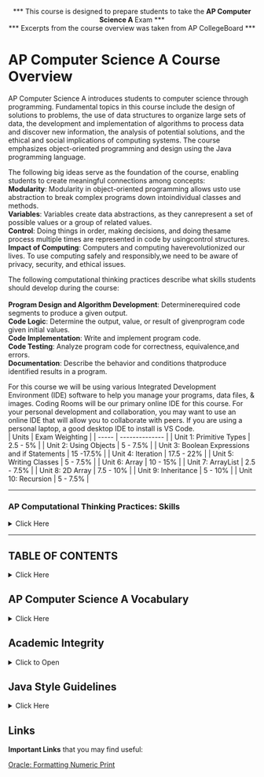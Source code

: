 <p align="center">*** This course is designed to prepare students to take the <b>AP Computer Science A </b>Exam *** </br>
*** Excerpts from the course overview was taken from AP CollegeBoard ***</p>

# AP Computer Science A Course Overview 

AP Computer Science A introduces students to computer science through programming. Fundamental topics in this course include the design of solutions to problems, the use of data structures to organize large sets of data, the development and implementation of algorithms to process data and discover new information, the analysis of potential solutions, and the ethical and social implications of computing systems. The course emphasizes object-oriented programming and design using the Java programming language.

The following big ideas serve as the foundation of the course, enabling students to create meaningful connections among concepts:</br>
<b>Modularity</b>: Modularity in object-oriented programming allows usto use abstraction to break complex programs down intoindividual classes and methods.</br>
<b>Variables</b>: Variables create data abstractions, as they canrepresent a set of possible values or a group of related values.</br>
<b>Control</b>: Doing things in order, making decisions, and doing thesame process multiple times are represented in code by usingcontrol structures.</br>
<b>Impact of Computing</b>: Computers and computing haverevolutionized our lives. To use computing safely and responsibly,we need to be aware of privacy, security, and ethical issues.</br>

The following computational thinking practices describe what skills students should develop during the course:</br></br>
<b>Program Design and Algorithm Development</b>: Determinerequired code segments to produce a given output.</br>
<b>Code Logic</b>: Determine the output, value, or result of givenprogram code given initial values.</br>
<b>Code Implementation</b>: Write and implement program code.</br>
<b>Code Testing</b>: Analyze program code for correctness, equivalence,and errors.</br>
<b>Documentation</b>: Describe the behavior and conditions thatproduce identified results in a program.</br>

For this course we will be using various Integrated Development Environment (IDE) software to help you manage your programs, data files, & images.  Coding Rooms will be our primary online IDE for this course.  For your personal development and collaboration, you may want to use an online IDE that will allow you to collaborate with peers.  If you are using a personal laptop, a good desktop IDE to install is VS Code.  
| Units | Exam Weighting |
| ----- | -------------- |
| Unit 1: Primitive Types | 2.5 - 5% |
| Unit 2: Using Objects | 5 - 7.5% |
| Unit 3: Boolean Expressions and if Statements | 15 -17.5% |
| Unit 4: Iteration | 17.5 - 22% |
| Unit 5: Writing Classes | 5 - 7.5% |
| Unit 6: Array | 10 - 15% |
| Unit 7: ArrayList | 2.5 - 7.5% |
| Unit 8: 2D Array | 7.5 - 10% |
| Unit 9: Inheritance | 5 - 10% |
| Unit 10: Recursion | 5 - 7.5% |

-------------------------------------------------------------------------------------------------------------


### AP Computational Thinking Practices: Skills

<details><summary>Click Here</summary>
 <p>


| Practice 1: Program Design and Algorithm Development |
| ---------------------------------------------------- |
| **1.A** Determin an appropriate program design to solve a problem or accomplish a task (not assessed) |
| **1.B** Determine code that would be used to complete code segments |
| **1.C** Determine colde that would be used to interact with completed program code |


| Practice 2: Code Logic |
| ---------------------------------------------------- |
| **2.A** Apply the meaning of specific operators |
| **2.B** Determine the result or ouput based on statement execution order in a code segment without method calls (other than output) |
| **2.C** Determin the result or output based on the statement execution order in a code segment containing method calls |
| **2.D** Determine the number of times a code segment will execute |


| Practice 3: Code Implementation |
| ---------------------------------------------------- |
| **3.A** Write program code to create objects of a class and call methods |
| **3.B** Write program code to design a new type by creating a class |
| **3.C** Write program code to satisfy method specifications using expressions, conditional statements, and iterative statements |
| **3.D** Write program code to create, traverse, and manipulate elements in 1D or ArrayList objects |
| **3.E** Write program code to create, traverse and manipulate elements in 2D array objects |

| Practice 4: Code Testing |
| ---------------------------------------------------- |
| **4.A** Use test-cases to find errors or validate results |
| **4.B** Identify errors in program code |
| **4.C** Determine if two or more code segments yield equivalent results |


| Practice 5:  Documentation |
| ---------------------------------------------------- |
| **5.A** Describe the behavior of a given segment of program code |
| **5.B** Explain why a code segment will not compile or work as intended |
| **5.C** Explain how the result of program code changes, given a change to the initial code |
| **5.D** Describe the initial conditions that must be met for a program segment to work as intended or described |


 </p></details>
 
 -------------------------------------------------------------------------------------------------------------
 

## TABLE OF CONTENTS
<details><summary>Click Here</summary>
 <p>

The course content is organized into ten commonly taught units:</br>
</br>
| Chapter 1: Java Code Fundamentals | Chapter 2: Iteration and Classes | Chapter 3: Arrays | Chapter 4: Inheritance and Recursion |
| :---: | :---: |:---: | :---: |
| **Unit 1 - Primitive Types** | **Unit 4 - Iteration** | **Unit 6 - Arrays** | **Unit 9 - Inheritance** |
| [Why Programming? Why Java?](https://ap-csa-java.github.io/CSA_JAVA-Course/Chapter_1/Unit1.html#why-programming-why-java) | While Loops | Array Creation and Access | Creating Superclasses and Subclasses |
| [Variables and Data Types](https://ap-csa-java.github.io/CSA_JAVA-Course/Chapter_1/Unit1.html#variables-and-data-types) | For Loops | Traversing Arrays | Writing constructors for Subclasses |
| [Expressions and Assignment Statements](hhttps://ap-csa-java.github.io/CSA_JAVA-Course/Chapter_1/Unit1.html#expressions-and-assignment-statements) | Developing Algorithms Using Strings | Enhanced Loops for Arrays | Overriding Methods |
| [Compound Assignment Operators](https://ap-csa-java.github.io/CSA_JAVA-Course/Chapter_1/Unit1.html#compound-assignment-operators) | Nested Iterations | Developing Algorithms Using Arrays | Super Keyword |
| [Casting and Range Variables](https://ap-csa-java.github.io/CSA_JAVA-Course/Chapter_1/Unit1.html#casting-and-range-of-variables) | Informal Code Analysis | Project: Memory Game | Creating References Using Inheritance Hierachies |
| [Project: Numbers Riddle](https://ap-csa-java.github.io/CSA_JAVA-Course/Chapter_1/Unit1.html#numbers-riddle-project) | Project: Consumer Review Lab |  | Polymorphism |
|  |  |  | Object Superclass |
|  |  |  | Project: Celebrity Lab |
| **Unit 2 - Using Objects** | **Unit 5 - Writing Classes** | **Unit 7 - ArrayList** |  |
| Objects: Instances of Classes  | Anatomy of a Class | Introduction to ArrayList |  |
| Creating and Storing Objects | Constructors | ArrayList Methods |  |
| Calling a Void Method | Documentation with Commands | Traversing ArrayLists |  |
| Calling a Void Method with Parameters | Accessor Methods | Developing Algorithms Using ArrayLists |  |
| Calling a Non-Void Method | Mutator Methods | Searching |  |
| String Objects: Concatenation, Literals, and More | Writing Methods | Sorting |  |
| String Methods | Static Variables and Methods | Project: Data Lab |  |
| Wrapper Classes: Integer and Doubles | Scope and Access |  |  |
| Using a Math Class | `this` Keyword |  |  |
| Project: Mad Libs | Ethical and social Implications of Computing |  |  |
|  | Project: Game of Nim |  |  |
|  | Project - Sell my Pet Food |  |  |
| **Unit 3 - Boolean Expressions and if Statements** |  | **Unit 8 - 2D Arrays** | **Unit 10 - Recursion** |
| Boolean Expression |  | 2D Arrays | Recursion |
| If Statements and Control Flow |  | Traversing 2D Arrays | Recursive Searching and Sorting |
| if/ else Statements |  | Project: Stenography Lab | Project: TBD |
| else if Statements |  | **Problem:** Data Lab | **Problem:** Almost Anything! |
| Compound Boolean Expressions |  |  |
| Equivalent Boolean Expressions |  |  |
| Comparing Objects |  |  |
| Project: Choose Your Path |  |  |
| **Problem:** Escape Room |  |  |

 </p></details>

## AP Computer Science A Vocabulary

<details><summary>Click Here</summary>
 <p></br>

###	Below is a comprehensive list of vocabulary words every AP Computer Science A student should be familiar with.
#### Did I miss a word? Please let me know...

| Term  | Definition |
| :---: | :--- |
| !	| A logical operator that reverses the state of a boolean value |
| &&	| A logical operator that evaluates to true only if both sides are true| 
| ==	| An operator to compare two pieces of primitive data or two addresses| 
| ![2bars](https://user-images.githubusercontent.com/12989939/164557376-cd1f0068-ad3d-4115-81e9-75726b8c64e9.PNG)	| A logical operator that evaluates to true if either side is true | 
|abstract	 | A class that is never meant to be instantiated except through a concrete subclass | 
|accessor	 | A method that returns the value of a private instance variable (aka getter) | 
|add	 | The method for putting a new item in a list | 
|addresses	 | The location in memory at which an object is stored | 
|Aggregation	 | Has - A Object relation | 
|algorithm	 | A step by step process for solving a problem | 
|AND	 | Only true if both inputs are true
| arithmetic operators	 | +, -, *, /, % | 
 | array	 | A collection of pieces of data stored as indexed items under one name | 
 | ArrayIndexOutOfBoundsException	 | An error that happens when you refer to an element number larger than your array | 
 | ArrayList	 | A template class for keeping track of collections of data with a changing size | 
 | assembler	 | The part of the IDE that turns your code into assembly code | 
 | assembly language	 | The instruction set used by the CPU (aka machine code) | 
 | assign	 | Set a variable to a value | 
 | attribute	 | A variable property of an object (aka field) | 
 | autoboxing	 | A feature of Java that converts primitive types to their class counterpart | 
 | base 2 logarithm	 | A mathematical operation that returns what power of 2 a number is | 
 | base case	 | A condition that triggers a recursive process to end | 
 | base class	 | A class that another class inherits from (aka superclass) | 
 | behavior	 | An ability of an object (aka method) | 
 | Binary Search	 | A search technique on ordered data that cuts the list in half on each check | 
 | bit	 | A binary digit | 
 | block	 | A piece of code that is separated from the code around it | 
 | body	 | The code inside of a method | 
 | boolean	 | A type of variable or operation that evaluates to true or false | 
 | braces	 | Symbols that define the start and end of a block of code | 
 | break	 | A statement to jump outside of a loop or conditional branch | 
 | bugs	 | Problems that prevent code from working properly | 
 | byte	 | Eight bits | 
 | bytecode	 | The Java code that is ready to be processed by an interpreter | 
 | capacity	 | The amount of space allocated for a List | 
 | case	 | Identifies a code choice of a switch statement | 
 | cast	 | Forcing an expression of one data type to fit into a variable with a different type | 
 | catch	 | A keyword used to collect and handle specific types of exceptions | 
 | change	 | Setting a part of the condition to a different value so the code doesn't loop infinitely | 
 | char	 | A data type for holding a single letter, digit or symbol | 
 | class	 | Code that defines the attributes and behaviors of an object | 
 | class  | definition	All of the method headers and instance variables that make up a class | 
 | class  | declaration	The header line of a class | 
 | class  | variable	A variable that is shared among all instances of a class (aka static field) | 
 | client	 | A class that uses another class | 
 | column	 | A vertical organization of items in a 2D array, the second set of brackets | 
 | comments	 | A written description of what code does for human readers | 
 | Comparable	 | An interface requiring compareTo that allows built-in sort and searches to be used on a class | 
 | comparator	 | A class implementing compare that creates a tool for sorting and searching | 
 | compare	 | A tool that is used to check the order between two objects passed as parameters | 
 | compareTo	 | A method that is used to check the order between an object and a single parameter | 
 | comparisons	 | When an expression or constant is checked for a relationship with another | 
 | compatible	 | Data types that contain similar enough values that they can be cast to each other | 
 | compiler	 | The part of an IDE used to change turn code into software | 
 | compound	 | A complex line of code with made of multiple expressions | 
 | compound assignment operator  | 	+=, -=, *=, /=, %= | 
 | concatenation	 | An operation that creates a new string out of other strings by sticking them together | 
 | concrete	 | A class that can be instantiated, a non abstract class | 
 | condition	 | A statement that can be evaluated to determine if a piece of code will be run | 
 | conditional	 | A statement that is dependent on an expression that evaluates to true or false | 
 | console application	 | A piece of software that runs without a GUI | 
 | conspicuous | 	Variable names that clearly describe the value they represent | 
 | constant	 | A variable that cannot change once its initial value is assigned | 
 | constructor	 | A piece of code that is run when an object is instantiated/created | 
 | contents	 | What is inside of a data set or element | 
 | convention	 | An agreed upon way of coding that is not required by the computer | 
 | convert	 | Changing values of one type into another | 
 | copy constructor	 | A special constructor that takes a parameter of the same type as the class being created | 
 | CPU	 | The "brain" of your computer | 
 | data type | The kind of information that can be held in a variable | 
 | debugger	 | The part of an IDE that helps you find errors in your code | 
 | declaration	 | The line where a class, method or variable is first created | 
 | decrement	 | Decreasing a value by 1 | 
 | default constructor	 | A constructor provided by the compiler when no constructor is coded | 
 | DeMorgan's Laws	 | Rules that describe how logical operations relate and transform into each other | 
 | derived class	 | A class that inherits from another class (aka subclass) | 
 | digital	 | Using whole numbers | 
 | direct manipulation interface	 | An interface that allows the user to interact with program constructs manually | 
 | do-while	 | A type of loop with the condition at the end that always executes at least once | 
 | document	 | To create help files and comments to make notes for future users and editors | 
 | dot notation	 | A way of referencing a method or variable that is part of a class | 
 | double	| The most common data type for decimal numbers | 
 | editor	 | The part of an IDE used to type code | 
 | element	 | A individual item in an array or list | 
 | empty string	 | A string variable that has memory allocated but no text ("") | 
 | encapsulation	 | The practice of using setters and getters to control access to private variables | 
 | equals	 | A method that compares objects to see if they are the same | 
 | equation	 | A mathematical statement that two expressions have the same value | 
 | evaluate	 | Determine the current value of an expression | 
 | exception	 | An problem that occurs while a program is running that causes it to crash | 
 | exception handling	 | Code intended to catch runtime errors and handle them to prevent a crash | 
 | executable	 | A file ready to be run as a program by an operating system | 
 | expression	 | A piece of code that will be evaluated when it is run | 
 | extends	 | A keyword that is used to cause a class to inherit from another class | 
 | false	 | The opposite of true | 
 | field	 | A variable created and stored at the object level (aka instance variable) | 
 | final	 | A keyword used for creating a constant | 
 | finally	 | A keyword that attempts to run code after an exception has happened | 
 | flowchart	 | A graphic showing the paths that execution of a program may follow | 
 | for	 | A type of loop with the initialization, condtion and chage built into the header. A fixed number of times loop. | 
 | for-each loop	 | A special code block for traversing an array or list | 
 | formatting	 | Making numbers appear in as text in a particular way | 
 | gate	 | A component that does simple binary calculations | 
 | generic type	 | A superclass type shared by multiple subclass types | 
 | getter	 | A method that returns the value of a private instance variable (aka accessor) | 
 | GUI	 | The graphical user interface for interacting with a user | 
 | hardware	 | Physical component of a device | 
 | HAS-A	 | A relationship between classes where one class is used by another | 
 | hierarchy	 | A system for organizing in which each item is a superclass and/or subclass of another item | 
 | high level language	 | A language like Java that is converted to machine code before it is executated | 
 | IDE	 | An integrated development environment that contains the tools you need to write a program | 
 | if-else	 | The keywords used for conditional branching | 
 | immutable	 | A value that cannot be changed once created | 
 | implementation	 | The final code used to solve a programming problem | 
 | implements	 | A keyword that indicates a class will perform the job of an interface | 
 | implicit	 | Something that is assumed to be the case if not stated otherwise | 
 | import	 | A keyword that allows you to use code from another package in your code | 
 | increment	 | To increase a value by a set amount | 
 | indentation	 | Shifting code to the right to indicated that it is inside a block | 
 | index	 | The number that represents each letter or element in a String, array or a List | 
 | IndexOutOfBoundsException	 | An error that happens when code accesses an element in an array that doesn't exist | 
 | infinite loop	 | A piece of code that repeats itself forever | 
 | information hiding	 | The practice of making instance variables private to protect the internals operations of the code | 
 | inheritance	 | When a subclass gets code and variables originally created in the parent class | 
 | initialize	 | Allocate the memory for an array and set up beginning values | 
 | Insertion Sort	 | A sort with O(n^2) speed that finds the correct position of each element swapping as needed | 
 | instance	 | An object based on a class that exists when a program is running | 
 | instance variable	 | A variable stored at the class level (aka field) | 
 | instantiate	 | Creating and setting up and actual instance of a class to link to its variable, uses "new" keyword | 
 | int	 | The most common data type for non decimal numbers | 
 | integer division	 | The answer for why 7/2 is 3 and not 3.5 | 
 | interface	 | A programming construct that provides headers of required methods, but no code or variables | 
 | interpret	 | Preparing a Java application to be run for a specific operating system | 
 | invoke	 | A word meaning to call a method and run its code | 
 | IS-A	 | A subclass/superclass relationship between classes | 
 | iteration	 | One of many times executing the same piece of code | 
 | iterative statements	 | Sections of code that repeat in a predictable order | 
 | JavaDoc	 | A tool that creates documentation for code using comments with special syntax and keywords | 
 | JDK	 | The Java Development Kit needed for writing Java code | 
 | key	 | A piece of data in an object used to sort on | 
 | length	 | The number of items in an array | 
 | length() method	 | Used to find the number of characters in a string | 
 | literal strings	 | Text that is written in code between quotation marks | 
 | local variable	 | A variable created inside a method or other block of code | 
 | logic error	 | A coding mistake that causes code to act differently than planned | 
 | logical operators	 | Operators that combine or compare boolean expressions (eg. &&, ||, !) | 
 | loop invariant	 | A relationship between variables that is checked to determine whether to loop again | 
 | loops	A | ny piece of code that repeats when it reaches the end | 
 | machine code	 | A CPU specific binary language (aka assembly code) | 
 | Mergesort	 | A sort with O(n log n) speed that breaks the data set in half calling itself recursively | 
 | method	 | Code that defines an ability or behavior of an object | 
 | minimized	 | Code that takes the least space possible | 
 | modifier	 | A method used to change the value of a private variable (aka setter, mutator) | 
 | modulus	(%) | An operator for finding the remainder from integer division | 
 | motherboard	 | Computer component all other parts connect to | 
 | mutator	 | A method used to change the value of a private variable (aka setter, modifer) | 
 | nested	 | Code that is inside another block of code | 
 | nested loop	 | A piece of repeating code inside another piece of repeating code | 
 | new operator	 | A keyword used when calling the constructor for an object being instantiated | 
 | newline	 | A character that tells the console to move the cursor to the next line | 
 | no-args constructor	 | An empty constructor, one that takes no parameters | 
 | NOT | Reverses value of the input | 
 | null	 | A keyword meaning "has no value" | 
 | O notation	 | A way of showing the relative theoretical speed of a search or sort algorithm | 
 | object	 | An instance of a class that exists when a program is running | 
 | object model	 | A planning tool used to design a class before coding it | 
 | object oriented programming	 | A programming philosophy in which code is written to represent real world things or ideas | 
 | OR	 | True if any input is true | 
 | order of operators	 | The rules that determine how the computer chooses which operations are evaluated first | 
 | overloaded	 | When a method is written in different ways with two or more possible parameter sets | 
 | package	 | A collection of java classes | 
 | parameter	 | A variable whose value or reference is passed into a method | 
 | parse	 | Move through a string one letter or word at a time | 
 | partitioning	 | The process of breaking a set into two or more pieces | 
 | pass by reference	 | When a parameter is sent as a memory location | 
 | pass by value	 | When a parameter is sent as data | 
 | pattern recognition	 | The ability to recognize a form of organization in a data set | 
 | peripheral	 | Computer part not inside the chassis | 
 | pivot	 | A value in a set used to split the set into two parts on which the data will be sorted | 
 | polymorphism	 | The concept that a single named behavior can be performed differently by various subclasses | 
 | primitive type | One of the built-in non-object data types that is stored by value | 
 | printf	 | A special method for Strings that includes formatting characters in the string literal | 
 | private	 | A keyword that makes a variable or method accessible from only inside the class | 
 | procedural language	 | A language where programs are expected to operate in a predictable order | 
 | pseudocode	 | A way of designing a program using written descriptions of what the code will be | 
 | public	| A keyword that makes a variable or method accessible from outside the class | 
 | Quicksort	 | A sort with O(n log n) speed that splits the data using a randomly chosen pivot | 
 | RAM	 | Computer component that stores currently in-use data | 
 | readability	 | A measure of how easily something is understood by others | 
 | recursive	 | A piece of code that uses itself to solve the problem | 
 | redundancy	 | Allows a something to be understood even if some of it is missing or wrong | 
 | reference	 | An address that holds the memory location of the variable's data | 
 | regular expression	 | A predefined set of codes for limiting parse and search type String operations | 
 | relational operators	 | Operators that compare two expressions (eg. <>, !=, ==) | 
 | remove	 | A method for taking an item out of a list and filling any gap | 
 | reserved word	 | Special words used by the Java language that cannot be used for naming | 
 | return	 | A statement that causes a method to end and may send back a value to the calling code | 
 | return type	 | The kind of data that will be sent back by a method | 
 | row	 | A horizontal section of a 2D array, the first set of square brackets | 
 | scope	 | The part of code in which a variable exists or is accessible | 
 | search	 | Finding a particular item in a list, array or other collection | 
 | Selection Sort	 | A sort with O(n^2) speed that checks each element against every other element | 
 | Sequential Search	 | A search that checks each element from beginning to end | 
 | set	 | A method for changing the value of an item in a list | 
 | setter	 | A method that is used to change the value of a private variable (aka modifier) | 
 | short-circuit evaluation	 | A chain of relational or conditional expressions that stops evaluating as soon as the result is known | 
 | signature	 | The header line of a method that defines its return type, name and parameter list | 
 | size	 | The number of items in an ArrayList | 
 | software engineering | Planning, designing, building and testing computer programs | 
 | sorting	 | Putting a collection of data in order | 
 | source code	 | The original code created by the programmer | 
 | square brackets	 | Used to create arrays and refer to a specific element | 
 | stack	T | he part of the computer that keeps track currently running layers of code | 
 | statement	 | A complete and syntactically correct line of code | 
 | static field	 | A variable that is shared among all instances of a class (aka class variable) | 
 | static method	 | A method that uses no (non-static) instance variables and can be called without an instance of the class | 
 | String	 | A built-in class for holding words, sentences, parahraphes, etc. | 
 | style	 | The conventions agreed upon by programmers for how to write code to be understood by others | 
 | subclass	 | A class that inherits from another class | 
 | subinterface	 | An interface that inherits from another interface | 
 | subscript	 | A way of writing an index to an array in pseudocode | 
 | substring	 | A part of a text value | 
 | super	 | A keyword that is used to access methods and fields from a base class | 
 | superclass	 | A class that another class inherits from (aka base class) | 
 | superinterface	 | An interface that another interface inherits from | 
 | switch	 | A keyword that chooses what code to run based on a single value | 
 | symbolic	 | A name that represents another value | 
 | syntax	 | The rules for how code must be entered to compile and work | 
 | syntax error	 | A coding mistake that prevents code from compiling | 
 | testing	 | Checking the condition on a piece of code | 
 | this	 | A keyword that refers to the current instance of the class | 
 | transistor	 | A tiny on-off switch | 
 | transmission	 | Moving something from one place to another | 
 | traversal	 | The process of interacting with each element in an array or list in order | 
 | true	 | The opposite of false | 
 | try	 | A keyword that begins a block code that could cause an exception | 
 | Two-Dimensional Array	 | An array of arrays | 
 | uninitialized string	 | A string variable that is named but has nowhere to store its data | 
 | value	 | Data represented by a variable or expression | 
 | variable	 | A named value in a program that can contain a specific type of data | 
 | visual prototyping and design tools	 | Tools that allow an engineer to plan their software through drawings and flow models | 
 | while	 | A type of loop that runs as long as its condition is true | 
 | whitespace	 | Any space, tab or new line charcter in the code | 
 | wrapper class	 | A class designed to add behaviors to a primitive type | 

</p></details>

## Academic Integrity
<details><summary>Click to Open</summary>
<p>
This is a reminder that each student is responsible for their own work.  Assignments that are designated as team/ group assignments must have each students name within the block header.  Other assignments students may collaborate with another student, but each student must submit their own work and the assignment cannot be a facsimile of their peers work.  Submitted assignments that has another student's name on it and not your name will be considered as cheating and subject to the schools policy regarding plagiarism/ cheating.  Furthermore, assignments that have been deemed as plagirised will receive a '0' on the assignment.
 
If you have any questions, please contact me.
 </p>
 </details>

## Java Style Guidelines
<details><summary>Click Here</summary>
 <p></br>
 Please review the Java Style Guidelines
 
 [Java Style Guidelines](http://cit.evc.edu/comsc075/java_style_guide.html)
 
 </p>
 </details>
  
## Links 

**Important Links** that you may find useful:

[Oracle: Formatting Numeric Print](https://docs.oracle.com/javase/tutorial/java/data/numberformat.html)
